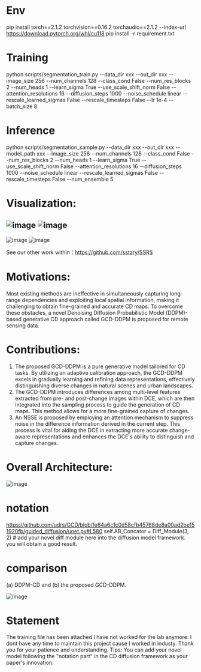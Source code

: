 # Env 
pip install torch==2.1.2 torchvision==0.16.2 torchaudio==2.1.2 --index-url https://download.pytorch.org/whl/cu118
pip install -r requirement.txt

# Training 
python scripts/segmentation_train.py --data_dir xxx --out_dir xxx --image_size 256 --num_channels 128 --class_cond False --num_res_blocks 2 --num_heads 1 --learn_sigma True --use_scale_shift_norm False --attention_resolutions 16 --diffusion_steps 1000 --noise_schedule linear --rescale_learned_sigmas False --rescale_timesteps False --lr 1e-4 --batch_size 8

# Inference
python scripts/segmentation_sample.py  --data_dir xxx --out_dir xxx --model_path xxx --image_size 256 --num_channels 128 --class_cond False --num_res_blocks 2 --num_heads 1 --learn_sigma True --use_scale_shift_norm False --attention_resolutions 16 --diffusion_steps 1000 --noise_schedule linear --rescale_learned_sigmas False --rescale_timesteps False --num_ensemble 5

# Visualization:
![image](https://github.com/Udrs/DDPM-based-Change-Detection/blob/main/inference_vis_video/output_video2.gif)
![image](https://github.com/Udrs/DDPM-based-Change-Detection/blob/main/inference_vis_video/output_video4.gif)
---
![image](https://github.com/Udrs/DDPM-based-Change-Detection/blob/main/inference_vis_video/output_video5.gif)
![image](https://github.com/Udrs/DDPM-based-Change-Detection/blob/main/inference_vis_video/output_video6.gif)

See our other work within：https://github.com/sstary/SSRS

# Motivations:
Most existing methods are ineffective in simultaneously capturing long-range dependencies and exploiting local spatial information, making it challenging to obtain fine-grained and accurate CD maps. To overcome these obstacles, a novel Denoising Diffusion Probabilistic Model (DDPM)-based generative CD approach called GCD-DDPM is proposed for remote sensing data.

# Contributions:
1. The proposed GCD-DDPM is a pure generative model tailored for CD tasks. By utilizing an adaptive calibration approach, the GCD-DDPM excels in gradually learning and refining data representations, effectively distinguishing diverse changes in natural scenes and urban landscapes.
2. The GCD-DDPM introduces differences among multi-level features extracted from pre- and post-change images within DCE, which are then integrated into the sampling process to guide the generation of CD maps. This method allows for a more fine-grained capture of changes.
3. An NSSE is proposed by employing an attention mechanism to suppress noise in the difference information derived in the current step. This process is vital for aiding the DCE in extracting more accurate change-aware representations and enhances the DCE's ability to distinguish and capture changes.

# Overall Architecture:
![image](https://github.com/udrs/GCD/assets/71435435/a4f04b4c-9700-4bbf-b147-7845345b4532)

# notation

https://github.com/udrs/GCD/blob/fe64a6c1c0d58cfb45768de8a00ad2be151920fb/guided_diffusion/unet.py#L580
self.AB_Concator = Diff_Module(3, 2)  # add your novel diff module here into the diffusion model framework. you will obtain a good result. 

# comparison 
(a) DDPM-CD and (b) the proposed GCD-DDPM.

![image](https://github.com/udrs/GCD/assets/71435435/30bdf8d5-3675-4c21-b057-1a6caebeddd5)

# Statement
The training file has been attached
I have not worked for the lab anymore. I dont have any time to maintain this project cause I worked in industy.
Thank you for your patience and understanding.
Tips: You can add your novel model following the "notation part" in the CD diffusion framework as your paper's innovation.
